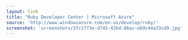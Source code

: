 ```yaml
---
layout: link
title: "Ruby Developer Center | Microsoft Azure"
source: 'http://www.windowsazure.com/en-us/develop/ruby/'
screenshot: 'screenshots/3fc1773e-d745-42bd-86ac-eb9c44a33cd9.jpg'
---
```


